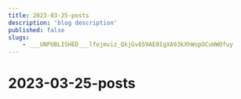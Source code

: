 ```yaml
---
title: 2023-03-25-posts
description: 'blog description'
published: false
slugs:
    - ___UNPUBLISHED___lfojmviz_QkjGv659AE0IgXA93kXhWopOCuHWOfuy
---
```


# 2023-03-25-posts
